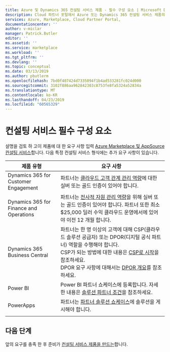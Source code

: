 ```yaml
---
title: Azure 및 Dynamics 365 컨설팅 서비스 제품 - 필수 구성 요소 | Microsoft Docs
description: Cloud 파트너 포털에서 Azure 또는 Dynamics 365 컨설팅 서비스 제품의 필수 구성 요소에 대한 지침입니다.
services: Azure, Marketplace, Cloud Partner Portal,
documentationcenter: ''
author: v-miclar
manager: Patrick.Butler
editor: ''
ms.assetid: ''
ms.service: marketplace
ms.workload: ''
ms.tgt_pltfrm: ''
ms.devlang: ''
ms.topic: conceptual
ms.date: 03/13/2019
ms.author: pbutlerm
ms.openlocfilehash: 7bd0f407424d7335094f1b4ad533281fc024d000
ms.sourcegitcommit: 3102f886aa962842303c8753fe8fa5324a52834a
ms.translationtype: MT
ms.contentlocale: ko-KR
ms.lasthandoff: 04/23/2019
ms.locfileid: "60565329"
---
```

# <a name="consulting-service-prerequisites"></a>컨설팅 서비스 필수 구성 요소

설명을 검토 하 고이 제품에 대 한 요구 사항 입력 [Azure Marketplace 및 AppSource 컨설팅 서비스](../../consulting-services.md)합니다.  다음 특정 컨설팅 서비스 형식에는 추가 요구 사항이 있습니다.

|     제품 유형   |    요구 사항   |
|     ----------   |    -----------   |
| Dynamics 365 for Customer Engagement | 파트너는 [클라우드 고객 관계 관리 역량](https://partner.microsoft.com/membership/cloud-customer-relationship-management-competency)에 대한 실버 또는 골드 인증이 있어야 합니다. |
| Dynamics 365 for Finance and Operations | 파트너는 [전사적 자원 관리 역량](https://partner.microsoft.com/membership/enterprise-resource-planning-competency)을 위해 실버 또는 골드 인증이 있어야 합니다. 파트너 또한 최소 $25,000 딜러 수익 클라우드 운영에서에 있어야 이전 12 개월 합니다. |
| Dynamics 365 Business Central | 파트너는 한 명 이상의 고객에 대해 CSP(클라우드 솔루션 공급자) 또는 DPOR(디지털 공식 파트너) 역할을 수행해야 합니다. <br/> CSP가 되는 방법에 대한 내용은 [CSP로 시작](https://partner.microsoft.com/cloud-solution-provider/get-started)을 참조하세요. <br/> DPOR 요구 사항에 대해서는 [DPOR 개요](https://partner.microsoft.com/membership/digital-partner-of-record#Membership_Digital_Partner_of_Record_Navigated_Rich_Text_Node1)를 참조하세요. |
|  Power BI  | Power BI 파트너 쇼케이스에 등록합니다. 자세한 내용은 [솔루션 파트너 조건](https://powerbi.microsoft.com/become-a-partner)을 참조하세요. |
|  PowerApps       | 파트너는 [파트너 솔루션 쇼케이스](https://powerapps.microsoft.com/partner-showcase)에 솔루션을 게시해야 합니다. |
|  |  |


## <a name="next-steps"></a>다음 단계

앞의 요구를 충족 한 후 준비가 [컨설팅 서비스 제품을 만드는](./cpp-consulting-service-create-offer.md)합니다.
